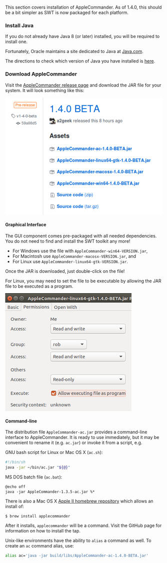 This section covers installation of AppleCommander. As of 1.4.0, this should be a bit simpler as SWT is now packaged for each platform.

### Install Java

If you do not already have Java 8 (or later) installed, you will be required to install one.

Fortunately, Oracle maintains a site dedicated to Java at [Java.com](https://java.com/).

The directions to check which version of Java you have installed is [here](https://java.com/en/download/help/version_manual.xml).

### Download AppleCommander

Visit the [AppleCommander release page](https://github.com/AppleCommander/AppleCommander/releases) and download the JAR file for your system.  It will look something like this:

![GitHub release page for AppleCommander](images/github-release-page.png)

#### Graphical Interface

The GUI component comes pre-packaged with all needed dependencies. You do not need to find and install the SWT toolkit any more!

* For Windows use the file with `AppleCommander-win64-VERSION.jar`,
* For Macintosh use `AppleCommander-macosx-VERSION.jar`, and
* For Linux use `AppleCommander-linux64-gtk-VERSION.jar`.

Once the JAR is downloaded, just double-click on the file!

For Linux, you may need to set the file to be executable by allowing the JAR file to be executed as a program.

![Setting execute permission in Ubuntu Linux](images/linux-ubuntu-properties.png)

#### Command-line

The distribution file `AppleCommander-ac.jar` provides a command-line interface to AppleCommander. It is ready to use immediately, but it may be convenient to rename it (e.g. `ac.jar`) or invoke it from a script, e.g.

GNU bash script for Linux or Mac OS X (`ac.sh`):
```bash
#!/bin/sh
java -jar ~/bin/ac.jar "${@}"
```

MS DOS batch file (`ac.bat`):
```batch
@echo off
java -jar AppleCommander-1.3.5-ac.jar %*
```

There is also a Mac OS X [Apple II homebrew repository](https://github.com/lifepillar/homebrew-appleii) which allows an install of:
```
$ brew install applecommander
```
After it installs, `applecommander` will be a command. Visit the GitHub page for information on how to install the tap.

Unix-like environments have the ability to `alias` a command as well. To create an `ac` command alias, use:
```bash
alias ac='java -jar build/libs/AppleCommander-ac-1.4.0-BETA.jar'
```
